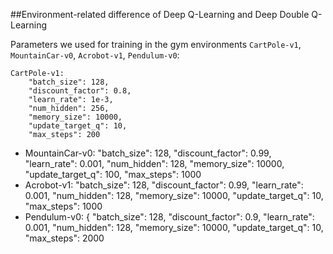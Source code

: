 ##Environment-related difference of Deep Q-Learning and Deep Double Q-Learning

Parameters we used for training in the gym environments `CartPole-v1`, `MountainCar-v0`, `Acrobot-v1`, `Pendulum-v0`:

    CartPole-v1: 
        "batch_size": 128,
        "discount_factor": 0.8,
        "learn_rate": 1e-3,
        "num_hidden": 256,
        "memory_size": 10000,
        "update_target_q": 10,
        "max_steps": 200
-
    MountainCar-v0: 
        "batch_size": 128,
        "discount_factor": 0.99,
        "learn_rate": 0.001,
        "num_hidden": 128,
        "memory_size": 10000,
        "update_target_q": 100,
        "max_steps": 1000
-
    Acrobot-v1: 
        "batch_size": 128,
        "discount_factor": 0.99,
        "learn_rate": 0.001,
        "num_hidden": 128,
        "memory_size": 10000,
        "update_target_q": 10,
        "max_steps": 1000
-
    Pendulum-v0: {
        "batch_size": 128,
        "discount_factor": 0.9,
        "learn_rate": 0.001,
        "num_hidden": 128,
        "memory_size": 10000,
        "update_target_q": 10,
        "max_steps": 2000


